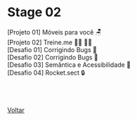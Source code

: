 <h1>Stage 02</h1>
<a href="./projeto01" style="text-decoration:none;">[Projeto 01] Móveis para você 🪑</a> <br>
<a href="./projeto02" style="text-decoration:none;">[Projeto 02] Treine.me 🏃‍♂️ 🏋️‍♂️</a> <br>
<a href="./desafios/corrigindo_bugs_01" style="text-decoration:none;">[Desafio 01] Corrigindo Bugs 🔧</a> <br>
<a href="./desafios/corrigindo_bugs_02" style="text-decoration:none;">[Desafio 02] Corrigindo Bugs 🔧</a> <br>
<a href="./desafios/semantica_e_acessibilidade" style="text-decoration:none;">[Desafio 03] Semântica e Acessibilidade 👥</a> <br>
<a href="./desafios/recriando_layout" style="text-decoration:none;">[Desafio 04] Rocket.sect 🔒</a> <br>

<br><br>

<a href="../../README.md">Voltar</a>
